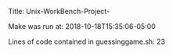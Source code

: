 Title: Unix-WorkBench-Project- 


Make was run at: 2018-10-18T15:35:06-05:00


Lines of code contained in guessinggame.sh: 23
